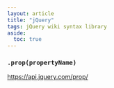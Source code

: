 ```yaml
---
layout: article
title: "jQuery"
tags: jQuery wiki syntax library
aside:
  toc: true
---
```






### `.prop(propertyName)`

https://api.jquery.com/prop/



